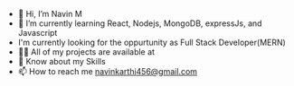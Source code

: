 - 👋 Hi, I’m Navin M
- 🌱 I’m currently learning React, Nodejs, MongoDB, expressJs, and Javascript
-  I'm currently looking for the oppurtunity as Full Stack Developer(MERN)
- 👨‍💻 All of my projects are available at 
- 📄 Know about my Skills
- 📫 How to reach me navinkarthi456@gmail.com

<!---
Nxwin6505/Nxwin6505 is a ✨ special ✨ repository because its `README.md` (this file) appears on your GitHub profile.
You can click the Preview link to take a look at your changes.
--->
